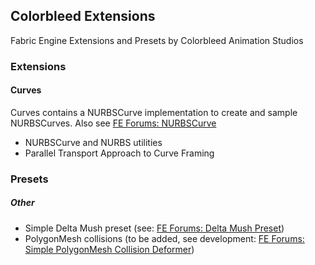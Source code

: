 
## Colorbleed Extensions

Fabric Engine Extensions and Presets by Colorbleed Animation Studios

### Extensions

#### Curves

Curves contains a NURBSCurve implementation to create and sample NURBSCurves.
Also see [FE Forums: NURBSCurve](http://forums.fabricengine.com/discussion/120/nurbscurve-extension)

- NURBSCurve and NURBS utilities
- Parallel Transport Approach to Curve Framing

### Presets

##### Other

- Simple Delta Mush preset (see: [FE Forums: Delta Mush Preset](http://forums.fabricengine.com/discussion/56/delta-mush-preset))
- PolygonMesh collisions (to be added, see development: [FE Forums: Simple PolygonMesh Collision Deformer](http://forums.fabricengine.com/discussion/45/simple-polygonmesh-collision-deformer))
